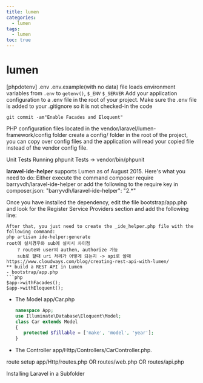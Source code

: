 ```yaml
---
title: lumen
categories:
  - lumen
tags:
  - lumen
toc: true
---
```


# lumen

\[phpdotenv\] .env .env.example\(with no data\) file loads environment variables from `.env` to `getenv()`, `$_ENV` `$_SERVER` Add your application configuration to a .env file in the root of your project. Make sure the .env file is added to your .gitignore so it is not checked-in the code

`git commit -am"Enable Facades and Eloquent"`

PHP configuration files located in the vendor/laravel/lumen-framework/config folder create a config/ folder in the root of the project, you can copy over config files and the application will read your copied file instead of the vendor config file.

Unit Tests Running phpunit Tests -&gt; vendor/bin/phpunit

**laravel-ide-helper** supports Lumen as of August 2015. Here's what you need to do: Either execute the command composer require barryvdh/laravel-ide-helper or add the following to the require key in composer.json: "barryvdh/laravel-ide-helper": "2.\*"

Once you have installed the dependency, edit the file bootstrap/app.php and look for the Register Service Providers section and add the following line:

```text
After that, you just need to create the _ide_helper.php file with the following command:
php artisan ide-helper:generate
root에 설치경우와 sub에 설치시 차이점
    ? route와 user의 authen, authorize 가능
    sub로 할때 uri 처리가 어떻게 되는지 -> api로 쓸때
https://www.cloudways.com/blog/creating-rest-api-with-lumen/
** build a REST API in Lumen    
- bootstrap/app.php
```php
$app->withFacades();
$app->withEloquent();
```

* The Model app/Car.php

  ```php
  namespace App; 
  use Illuminate\Database\Eloquent\Model; 
  class Car extends Model
  { 
     protected $fillable = ['make', 'model', 'year'];     
  }
  ```

* The Controller app/Http/Controllers/CarController.php.

route setup app/Http/routes.php OR routes/web.php OR routes/api.php

Installing Laravel in a Subfolder

